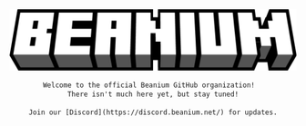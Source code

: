 <center>
    <img src="https://github.com/BeaniumMC/.github/blob/main/images/logo_white.png" alt="Beanium logo">

    Welcome to the official Beanium GitHub organization!  
    There isn't much here yet, but stay tuned!

    Join our [Discord](https://discord.beanium.net/) for updates.
</center>
